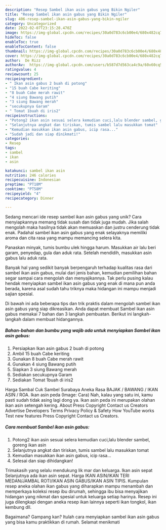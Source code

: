 ```yaml
---
description: "Resep Sambel ikan asin gabus yang Bikin Ngiler"
title: "Resep Sambel ikan asin gabus yang Bikin Ngiler"
slug: 406-resep-sambel-ikan-asin-gabus-yang-bikin-ngiler
category: Uncategorized
date: 2022-02-07T23:15:28.470Z
image: https://img-global.cpcdn.com/recipes/30a0d783c6cb00e4/680x482cq70/sambel-ikan-asin-gabus-foto-resep-utama.jpg
hideToc: false
enableToc: true
enableTocContent: false
thumbnail: https://img-global.cpcdn.com/recipes/30a0d783c6cb00e4/680x482cq70/sambel-ikan-asin-gabus-foto-resep-utama.jpg
cover: https://img-global.cpcdn.com/recipes/30a0d783c6cb00e4/680x482cq70/sambel-ikan-asin-gabus-foto-resep-utama.jpg
author:  De Rizz
authorAv:  https://img-global.cpcdn.com/users/b587d7d563ca4c9a/60x60cq50/avatar.jpg
ratingvalue: 4
reviewcount: 25
recipeingredient:
- " Ikan asin gabus 2 buah di potong"
- "15 buah Cabe keriting"
- "8 buah Cabe merah rawit"
- "4 siung Bawang putih"
- "3 siung Bawang merah"
- "secukupnya Garam"
- " Tomat 1buah di iris2"
recipeinstructions:
- "Potong2 ikan asin sesuai selera kemudian cuci,lalu blender sambel, goreng ikan asin"
- "Selanjutnya angkat dan tiriskan, tumis sambel lalu masukkan tomat"
- "Kemudian masukkan ikan asin gabus, icip rasa..."
- "Sudah jadi dan siap dinikmati!"
categories:
- Resep
tags:
- sambel
- ikan
- asin

katakunci: sambel ikan asin 
nutrition: 246 calories
recipecuisine: Indonesian
preptime: "PT18M"
cooktime: "PT58M"
recipeyield: "4"
recipecategory: Dinner

---
```



Sedang mencari ide resep sambel ikan asin gabus yang unik? Cara menyiapkannya memang tidak susah dan tidak juga mudah. Jika salah mengolah maka hasilnya tidak akan memuaskan dan justru cenderung tidak enak. Padahal sambel ikan asin gabus yang enak selayaknya memiliki aroma dan cita rasa yang mampu memancing selera kita.


Panaskan minyak, tumis bumbu ulek hingga harum. Masukkan air lalu beri garam, penyedap, gula dan aduk rata. Setelah mendidih, masukkan asin gabus lalu aduk rata.

Banyak hal yang sedikit banyak berpengaruh terhadap kualitas rasa dari sambel ikan asin gabus, mulai dari jenis bahan, kemudian pemilihan bahan segar sampai cara mengolah dan menyajikannya. Tak perlu pusing kalau hendak menyiapkan sambel ikan asin gabus yang enak di mana pun anda berada, karena asal sudah tahu triknya maka hidangan ini mampu menjadi sajian spesial.


Di bawah ini ada beberapa tips dan trik praktis dalam mengolah sambel ikan asin gabus yang siap dikreasikan. Anda dapat membuat Sambel ikan asin gabus memakai 7 bahan dan 3 langkah pembuatan. Berikut ini langkah-langkah dalam membuat hidangannya.

<!--inarticleads1-->

##### Bahan-bahan dan bumbu yang wajib ada untuk menyiapkan Sambel ikan asin gabus:

1. Persiapkan  Ikan asin gabus 2 buah di potong
1. Ambil 15 buah Cabe keriting
1. Gunakan 8 buah Cabe merah rawit
1. Gunakan 4 siung Bawang putih
1. Siapkan 3 siung Bawang merah
1. Sediakan secukupnya Garam
1. Sediakan  Tomat 1buah di iris2


Harga Sambal Cuk Sambel Surabaya Aneka Rasa BAJAK / BAWANG / IKAN ASIN / ROA. Ikan asin peda (Image: Cara) Nah, kalau yang satu ini, kamu pasti sudah tidak asing lagi dong ya. Ikan asin peda ini merupakan olahan ikan asin setengah kering. About Press Copyright Contact us Creators Advertise Developers Terms Privacy Policy &amp; Safety How YouTube works Test new features Press Copyright Contact us Creators. 

<!--inarticleads2-->

##### Cara membuat Sambel ikan asin gabus:

1. Potong2 ikan asin sesuai selera kemudian cuci,lalu blender sambel, goreng ikan asin
1. Selanjutnya angkat dan tiriskan, tumis sambel lalu masukkan tomat
1. Kemudian masukkan ikan asin gabus, icip rasa...
1. Selesai dan siap dihidangkan!

Trimakasih yang selalu mendukung lik mar dan keluarga. Ikan asin sepat Selanjutnya ada ikan asin sepat. Harga IKAN ASIN/IKAN TERI MEDAN/JAMBAL ROTI/IKAN ASIN GABUS/IKAN ASIN TIPIS. Kumpulan resep aneka olahan ikan gabus yang diharapkan mampu menambah dan memperkaya koleksi resep ibu dirumah, sehingga ibu bisa menyajikan hidangan yang nikmat dan spesial untuk keluarga setiap harinya. Resep ini juga dilengkapi dengan aneka resep ikan lainnya seperti ikan tongkol, ikan kembung dll. 

Bagaimana? Gampang kan? Itulah cara menyiapkan sambel ikan asin gabus yang bisa kamu praktikkan di rumah. Selamat menikmati
